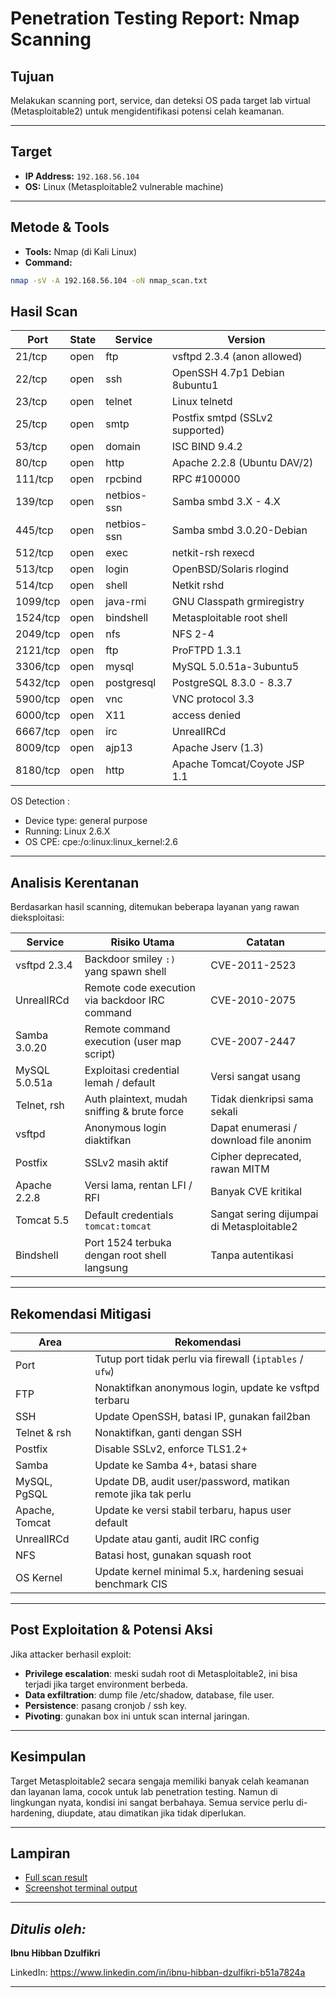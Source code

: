 # Penetration Testing Report: Nmap Scanning

## Tujuan

Melakukan scanning port, service, dan deteksi OS pada target lab virtual (Metasploitable2) untuk mengidentifikasi potensi celah keamanan.

---

## Target

- **IP Address:** `192.168.56.104`
- **OS:** Linux (Metasploitable2 vulnerable machine)

---

## Metode & Tools

- **Tools:** Nmap (di Kali Linux)
- **Command:**

```bash
nmap -sV -A 192.168.56.104 -oN nmap_scan.txt
```

## Hasil Scan

| Port     | State | Service     | Version                         |
| -------- | ----- | ----------- | ------------------------------- |
| 21/tcp   | open  | ftp         | vsftpd 2.3.4 (anon allowed)     |
| 22/tcp   | open  | ssh         | OpenSSH 4.7p1 Debian 8ubuntu1   |
| 23/tcp   | open  | telnet      | Linux telnetd                   |
| 25/tcp   | open  | smtp        | Postfix smtpd (SSLv2 supported) |
| 53/tcp   | open  | domain      | ISC BIND 9.4.2                  |
| 80/tcp   | open  | http        | Apache 2.2.8 (Ubuntu DAV/2)     |
| 111/tcp  | open  | rpcbind     | RPC #100000                     |
| 139/tcp  | open  | netbios-ssn | Samba smbd 3.X - 4.X            |
| 445/tcp  | open  | netbios-ssn | Samba smbd 3.0.20-Debian        |
| 512/tcp  | open  | exec        | netkit-rsh rexecd               |
| 513/tcp  | open  | login       | OpenBSD/Solaris rlogind         |
| 514/tcp  | open  | shell       | Netkit rshd                     |
| 1099/tcp | open  | java-rmi    | GNU Classpath grmiregistry      |
| 1524/tcp | open  | bindshell   | Metasploitable root shell       |
| 2049/tcp | open  | nfs         | NFS 2-4                         |
| 2121/tcp | open  | ftp         | ProFTPD 1.3.1                   |
| 3306/tcp | open  | mysql       | MySQL 5.0.51a-3ubuntu5          |
| 5432/tcp | open  | postgresql  | PostgreSQL 8.3.0 - 8.3.7        |
| 5900/tcp | open  | vnc         | VNC protocol 3.3                |
| 6000/tcp | open  | X11         | access denied                   |
| 6667/tcp | open  | irc         | UnrealIRCd                      |
| 8009/tcp | open  | ajp13       | Apache Jserv (1.3)              |
| 8180/tcp | open  | http        | Apache Tomcat/Coyote JSP 1.1    |

OS Detection :

- Device type: general purpose
- Running: Linux 2.6.X
- OS CPE: cpe:/o:linux:linux_kernel:2.6

---

## Analisis Kerentanan

Berdasarkan hasil scanning, ditemukan beberapa layanan yang rawan dieksploitasi:

| Service       | Risiko Utama                                   | Catatan                                   |
| ------------- | ---------------------------------------------- | ----------------------------------------- |
| vsftpd 2.3.4  | Backdoor smiley `:)` yang spawn shell          | CVE-2011-2523                             |
| UnrealIRCd    | Remote code execution via backdoor IRC command | CVE-2010-2075                             |
| Samba 3.0.20  | Remote command execution (user map script)     | CVE-2007-2447                             |
| MySQL 5.0.51a | Exploitasi credential lemah / default          | Versi sangat usang                        |
| Telnet, rsh   | Auth plaintext, mudah sniffing & brute force   | Tidak dienkripsi sama sekali              |
| vsftpd        | Anonymous login diaktifkan                     | Dapat enumerasi / download file anonim    |
| Postfix       | SSLv2 masih aktif                              | Cipher deprecated, rawan MITM             |
| Apache 2.2.8  | Versi lama, rentan LFI / RFI                   | Banyak CVE kritikal                       |
| Tomcat 5.5    | Default credentials `tomcat:tomcat`            | Sangat sering dijumpai di Metasploitable2 |
| Bindshell     | Port 1524 terbuka dengan root shell langsung   | Tanpa autentikasi                         |

---

## Rekomendasi Mitigasi

| Area           | Rekomendasi                                                   |
| -------------- | ------------------------------------------------------------- |
| Port           | Tutup port tidak perlu via firewall (`iptables` / `ufw`)      |
| FTP            | Nonaktifkan anonymous login, update ke vsftpd terbaru         |
| SSH            | Update OpenSSH, batasi IP, gunakan fail2ban                   |
| Telnet & rsh   | Nonaktifkan, ganti dengan SSH                                 |
| Postfix        | Disable SSLv2, enforce TLS1.2+                                |
| Samba          | Update ke Samba 4+, batasi share                              |
| MySQL, PgSQL   | Update DB, audit user/password, matikan remote jika tak perlu |
| Apache, Tomcat | Update ke versi stabil terbaru, hapus user default            |
| UnrealIRCd     | Update atau ganti, audit IRC config                           |
| NFS            | Batasi host, gunakan squash root                              |
| OS Kernel      | Update kernel minimal 5.x, hardening sesuai benchmark CIS     |

---

## Post Exploitation & Potensi Aksi

Jika attacker berhasil exploit:

- **Privilege escalation**: meski sudah root di Metasploitable2, ini bisa terjadi jika target environment berbeda.
- **Data exfiltration**: dump file /etc/shadow, database, file user.
- **Persistence**: pasang cronjob / ssh key.
- **Pivoting**: gunakan box ini untuk scan internal jaringan.

---

## Kesimpulan

Target Metasploitable2 secara sengaja memiliki banyak celah keamanan dan layanan lama, cocok untuk lab penetration testing. Namun di lingkungan nyata, kondisi ini sangat berbahaya. Semua service perlu di-hardening, diupdate, atau dimatikan jika tidak diperlukan.

---

## Lampiran

- [Full scan result](nmap_scan.txt)
- [Screenshot terminal output](screenshot-nmap.png)

---

## _Ditulis oleh:_

**Ibnu Hibban Dzulfikri**

LinkedIn: https://www.linkedin.com/in/ibnu-hibban-dzulfikri-b51a7824a

---
